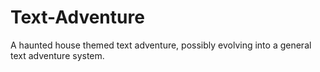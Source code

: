# Text-Adventure
A haunted house themed text adventure, possibly evolving into a general text adventure system. 
